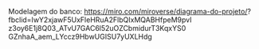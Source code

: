 Modelagem do banco: https://miro.com/miroverse/diagrama-do-projeto/?
fbclid=IwY2xjawF5UxFleHRuA2FlbQIxMQABHfpeM9pvI
z3oy6E1j8Q03_ATvU7GAC6l52uOZCbmidurT3KqxYS0
GZnhaA_aem_LYccz9HbwUGISU7yUXLHdg
